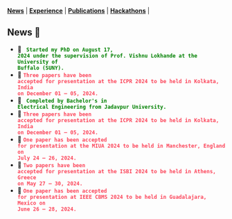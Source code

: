 <link rel="stylesheet" href="style.css">

**[News](news.md)** | **[Experience](experience.md)** | **[Publications](publications.md)** | **[Hackathons](hackathons.md)** |

## News 👀 <a id="news"></a>
- 📳 **<code style="color: Green"> Started my PhD on August 17, 2024 under the supervision of Prof. Vishnu Lokhande at the University of Buffalo (SUNY).</code>**
- 📳 **<code style="color: #FC465B">Three papers have been accepted for presentation at the ICPR 2024 to be held in Kolkata, India on December 01 – 05, 2024.</code>**
- 📳 **<code style="color: Green"> Completed by Bachelor's in Electrical Engineering from Jadavpur University.</code>**
- 📳 **<code style="color: #FC465B">Three papers have been accepted for presentation at the ICPR 2024 to be held in Kolkata, India on December 01 – 05, 2024.</code>**
- 📳 **<code style="color: #FC465B">One paper has been accepted for presentation at the MIUA 2024 to be held in Manchester, England on July 24 – 26, 2024.</code>**
- 📳 **<code style="color: #FC465B">Two papers have been accepted for presentation at the ISBI 2024 to be held in Athens, Greece on May 27 – 30, 2024.</code>**
- 📳 **<code style="color: #FC465B">One paper has been accepted for presentation at IEEE CBMS 2024 to be held in Guadalajara, Mexico on June 26 – 28, 2024.</code>**
